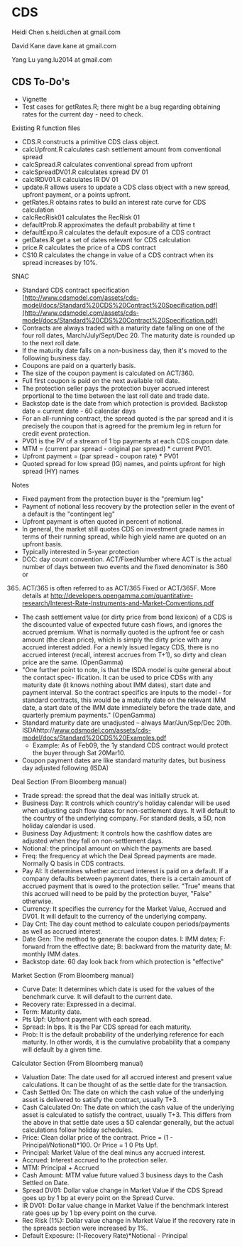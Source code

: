 CDS
========================================================
Heidi Chen 
s.heidi.chen at gmail.com

David Kane
dave.kane at gmail.com

Yang Lu 
yang.lu2014 at gmail.com


CDS To-Do's
--------------------------------------------------------
- Vignette
- Test cases for getRates.R; there might be a bug regarding obtaining rates for the current day - need to check.

Existing R function files
- CDS.R constructs a primitive CDS class object.
- calcUpfront.R calculates cash settlement amount from conventional spread
- calcSpread.R calculates conventional spread from upfront
- calcSpreadDV01.R calculates spread DV 01
- calcIRDV01.R calculates IR DV 01
- update.R allows users to update a CDS class object with a new spread, upfront payment, or a points upfront.
- getRates.R obtains rates to build an interest rate curve for CDS calculation
- calcRecRisk01 calculates the RecRisk 01
- defaultProb.R approximates the default probability at time t
- defaultExpo.R calculates the default exposure of a CDS contract
- getDates.R get a set of dates relevant for CDS calculation
- price.R calculates the price of a CDS contract
- CS10.R calculates the change in value of a CDS contract when its spread increases by 10%.

SNAC
- Standard CDS contract specification [http://www.cdsmodel.com/assets/cds-model/docs/Standard%20CDS%20Contract%20Specification.pdf](http://www.cdsmodel.com/assets/cds-model/docs/Standard%20CDS%20Contract%20Specification.pdf)
- Contracts are always traded with a maturity date falling on one of the four roll dates, March/July/Sept/Dec 20. The maturity date is rounded up to the next roll date. 
- If the maturity date falls on a non-business day, then it's moved to the following business day.
- Coupons are paid on a quarterly basis.
- The size of the coupon payment is calculated on ACT/360. 
- Full first coupon is paid on the next available roll date.
- The protection seller pays the protection buyer accrued interest prportional to the time between the last roll date and trade date.
- Backstop date is the date from which protection is provided. Backstop date = current date - 60 calendar days
- For an all-running contract, the spread quoted is the par spread and it is precisely the coupon that is agreed for the premium leg in return for credit event protection.
- PV01 is the PV of a stream of 1 bp payments at each CDS coupon date.
- MTM = (current par spread - original par spread) * current PV01.
- Upfront payment = (par spread - coupon rate) * PV01
- Quoted spread for low spread (IG) names, and points upfront for high spread (HY) names


Notes
- Fixed payment from the protection buyer is the "premium leg"
- Payment of notional less recovery by the protection seller in the event of a default is the "contingent leg"
- Upfront paymant is often quoted in percent of notional.
- In general, the market still quotes CDS on investment grade names in terms of their running spread, while high yield name are quoted on an upfront basis.
- Typically interested in 5-year protection
- DCC: day count convention. ACT/FixedNumber where ACT is the actual
number of days between two events and the fixed denominator is 360 or
365. ACT/365 is often referred to as ACT/365 Fixed or ACT/365F. More details at http://developers.opengamma.com/quantitative-research/Interest-Rate-Instruments-and-Market-Conventions.pdf
- The cash settlement value (or dirty price from bond lexicon) of a CDS
is the discounted value of expected future cash flows, and ignores the
accrued premium. What is normally quoted is the upfront fee or cash
amount (the clean price), which is simply the dirty price with any
accrued interest added. For a newly issued legacy CDS, there is no
accrued interest (recall, interest accrues from T+1), so dirty and
clean price are the same. (OpenGamma)
- "One further point to note, is that the ISDA model is quite general
about the contact spec- ification. It can be used to price CDSs with
any maturity date (it knows nothing about IMM dates), start date and
payment interval. So the contract specifics are inputs to the model -
for standard contracts, this would be a maturity date on the relevant
IMM date, a start date of the IMM date immediately before the trade
date, and quarterly premium payments." (OpenGamma)
- Standard maturity date are unadjusted – always Mar/Jun/Sep/Dec 20th. ISDAhttp://www.cdsmodel.com/assets/cds-model/docs/Standard%20CDS%20Examples.pdf
  - Example: As of Feb09, the 1y standard CDS contract would protect the buyer through Sat 20Mar10. 
- Coupon payment dates are like standard maturity dates, but business day adjusted following (ISDA)


Deal Section (From Bloomberg manual)
- Trade spread: the spread that the deal was initially struck at.
- Business Day: It controls which country's holiday calendar will be used when adjusting cash flow dates for non-settlement days. It will default to the country of the underlying company. For standard deals, a 5D, non holiday calendar is used.
- Business Day Adjustment: It controls how the cashflow dates are adjusted when they fall on non-settlement days.
- Notional: the principal amount on which the payments are based.
- Freq: the frequency at which the Deal Spread payments are made. Normally Q basis in CDS contracts.
- Pay AI: It determines whether accrued interest is paid on a default. If a company defaults between payment dates, there is a certain amount of accrued payment that is owed to the protection seller. "True" means that this accrued will need to be paid by the protection buyer, "False" otherwise.
- Currency: It specifies the currency for the Market Value, Accrued and DV01. It will default to the currency of the underlying company.
- Day Cnt: The day count method to calculate coupon periods/payments as well as accrued interest.
- Date Gen: The method to generate the coupon dates. I: IMM dates; F: forward from the effective date; B: backward from the maturity date; M: monthly IMM dates.
- Backstop date: 60 day look back from which protection is "effective"


Market Section (From Bloomberg manual)
- Curve Date: It determines which date is used for the values of the benchmark curve. It will default to the current date.
- Recovery rate: Expressed in a decimal.
- Term: Maturity date.
- Pts Upf: Upfront payment with each spread.
- Spread: In bps. It is the Par CDS spread for each maturity.
- Prob: It is the default probability of the underlying reference for each maturity. In other words, it is the cumulative probability that a company will default by a given time. 

Calculator Section (From Bloomberg manual)
- Valuation Date: The date used for all accrued interest and present value calculations. It can be thought of as the settle date for the transaction.
- Cash Settled On: The date on which the cash value of the underlying asset is delivered to satisfy the contract, usually T+3.
- Cash Calculated On: The date on which the cash value of the underlying asset is calculated to satisfy the contract, usually T+3. This differs from the above in that settle date uses a 5D calendar generally, but the actual calculations follow holiday schedules.
- Price: Clean dollar price of the contract. Price = (1 - Principal/Notional)*100. Or Price = 1 0 Pts Upf.
- Principal: Market Value of the deal minus any accrued interest.
- Accrued: Interest accrued to the protection seller. 
- MTM: Principal + Accrued
- Cash Amount: MTM value future valued 3 business days to the Cash Settled on Date.
- Spread DV01: Dollar value change in Market Value if the CDS Spread goes up by 1 bp at every point on the Spread Curve.
- IR DV01: Dollar value change in Market Value if the benchmark interest rate goes up by 1 bp every point on the curve.
- Rec Risk (1%): Dollar value change in Market Value if the recovery rate in the spreads section were increased by 1%.
- Default Exposure: (1-Recovery Rate)*Notional - Principal


